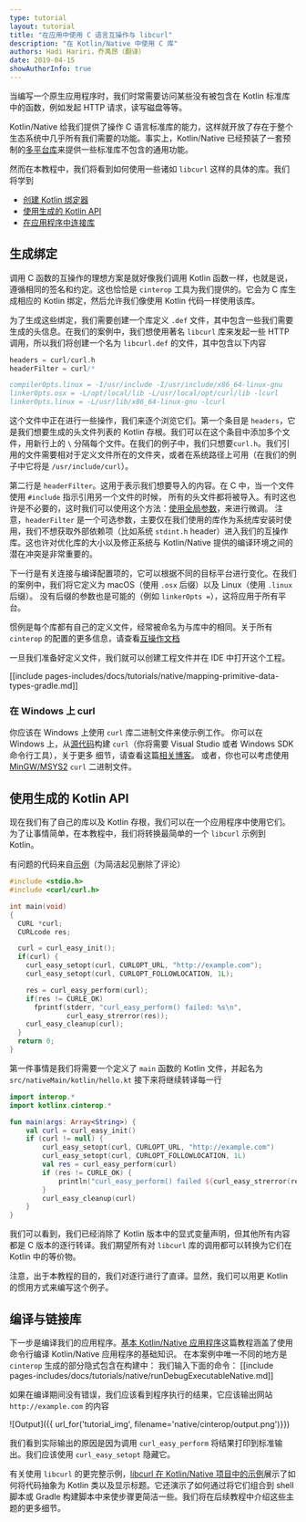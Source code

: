 ```yaml
---
type: tutorial
layout: tutorial
title: "在应用中使用 C 语言互操作与 libcurl"
description: "在 Kotlin/Native 中使用 C 库"
authors: Hadi Hariri，乔禹昂（翻译）
date: 2019-04-15
showAuthorInfo: true
---
```



当编写一个原生应用程序时，我们时常需要访问某些没有被包含在 Kotlin 标准库中的函数，<!--
-->例如发起 HTTP 请求，读写磁盘等等。

Kotlin/Native 给我们提供了操作 C 语言标准库的能力，这样就开放了存在于整个生态系统中<!--
-->几乎所有我们需要的功能。事实上，Kotlin/Native 已经预装了一套预制的[多平台库](https://github.com/JetBrains/kotlin-native/blob/master/PLATFORM_LIBS.md)<!--
-->来提供一些标准库不包含的通用功能。

然而在本教程中，我们将看到如何使用一些诸如 `libcurl` 这样的具体的库。我们将学到

* [创建 Kotlin 绑定器](#生成绑定)
* [使用生成的 Kotlin API](#使用生成的-kotlin-api)
* [在应用程序中连接库](#在应用程序中连接库)


## 生成绑定

调用 C 函数的互操作的理想方案是就好像我们调用 Kotlin 函数一样，也就是说，遵循相同的签名和约定。这也恰恰是
`cinterop` 工具为我们提供的。它会为 C 库生成相应的 Kotlin 绑定，然后允许我们<!--
-->像使用 Kotlin 代码一样使用该库。

为了生成这些绑定，我们需要创建一个库定义 `.def` 文件，其中包含一些我们需要生成的头信息。在我们的案例中，我们想使用著名 `libcurl`
库来发起一些 HTTP 调用，所以我们将创建一个名为 `libcurl.def` 的文件，其中包含以下内容

<div class="sample" markdown="1" mode="c" theme="idea" data-highlight-only="1" auto-indent="false">

```c
headers = curl/curl.h
headerFilter = curl/*

compilerOpts.linux = -I/usr/include -I/usr/include/x86_64-linux-gnu
linkerOpts.osx = -L/opt/local/lib -L/usr/local/opt/curl/lib -lcurl
linkerOpts.linux = -L/usr/lib/x86_64-linux-gnu -lcurl
```
</div>

这个文件中正在进行一些操作，我们来逐个浏览它们。第一个条目是 `headers`，它是我们想要生成的头文件列表的
Kotlin 存根。我们可以在这个条目中添加多个文件，用新行上的 `\` 分隔每个文件。在我们的例子中，我们只想要`curl.h`。我们引用的文件<!--
-->需要相对于定义文件所在的文件夹，或者在系统路径上可用（在我们的例子中它将是 `/usr/include/curl`）。

第二行是 `headerFilter`。这用于表示我们想要导入的内容。在 C 中，当一个文件使用 `#include` 指示引用另一个文件的时候，
所有的头文件都将被导入。有时这也许是不必要的，这时我们可以使用这个方法：[使用全局参数](https://en.wikipedia.org/wiki/Glob_(programming))，来进行微调。
注意，`headerFilter` 是一个可选参数，主要仅在我们使用的库作为系统库安装时使用，我们不想获取外部依赖项<!--
-->（比如系统 `stdint.h` header）进入我们的互操作库。这也许对优化库的大小以及修正系统与 Kotlin/Native 提供的编译环境之间的潜在冲突是非常重要的。

下一行是有关连接与编译配置项的，它可以根据不同的目标平台进行变化。在我们的案例中，我们将它定义为 macOS（使用 `.osx` 后缀）以及 Linux（使用 `.linux` 后缀）。
没有后缀的参数也是可能的（例如 `linkerOpts =`），这将应用于所有平台。

惯例是每个库都有自己的定义文件，经常被命名为与库中的相同。关于所有 `cinterop`
的配置的更多信息，请查看[互操作文档](/docs/reference/native/c_interop.html)

一旦我们准备好定义文件，我们就可以<!--
-->创建工程文件并在 IDE 中打开这个工程。

[[include pages-includes/docs/tutorials/native/mapping-primitive-data-types-gradle.md]]


### 在 Windows 上 curl

你应该在 Windows 上使用 `curl` 库二进制文件来使示例工作。
你可以在 Windows 上，从[源代码](https://curl.haxx.se/download.html)构建 `curl`（你将需要 Visual Studio 或者 Windows SDK 命令行工具），关于更多
细节，请查看这篇[相关博客](https://jonnyzzz.com/blog/2018/10/29/kn-libcurl-windows/)。
或者，你也可以考虑使用 [MinGW/MSYS2](https://www.msys2.org/) `curl` 二进制文件。

## 使用生成的 Kotlin API

现在我们有了自己的库以及 Kotlin 存根，我们可以在一个应用程序中使用它们。为了让事情简单，在本教程中，我们将转换最简单的一个
`libcurl` 示例到 Kotlin。

有问题的代码来自[示例](https://curl.haxx.se/libcurl/c/simple.html)（为简洁起见删除了评论）

<div class="sample" markdown="1" theme="idea" mode="c">

```c
#include <stdio.h>
#include <curl/curl.h>

int main(void)
{
  CURL *curl;
  CURLcode res;

  curl = curl_easy_init();
  if(curl) {
    curl_easy_setopt(curl, CURLOPT_URL, "http://example.com");
    curl_easy_setopt(curl, CURLOPT_FOLLOWLOCATION, 1L);

    res = curl_easy_perform(curl);
    if(res != CURLE_OK)
      fprintf(stderr, "curl_easy_perform() failed: %s\n",
              curl_easy_strerror(res));
    curl_easy_cleanup(curl);
  }
  return 0;
}
```
</div>

第一件事情是我们将需要一个定义了 `main` 函数的 Kotlin 文件，并起名为 `src/nativeMain/kotlin/hello.kt` 接下来将继续转译每一行

<div class="sample" markdown="1" theme="idea" data-highlight-only>

```kotlin
import interop.*
import kotlinx.cinterop.*

fun main(args: Array<String>) {
    val curl = curl_easy_init()
    if (curl != null) {
        curl_easy_setopt(curl, CURLOPT_URL, "http://example.com")
        curl_easy_setopt(curl, CURLOPT_FOLLOWLOCATION, 1L)
        val res = curl_easy_perform(curl)
        if (res != CURLE_OK) {
            println("curl_easy_perform() failed ${curl_easy_strerror(res)?.toKString()}")
        }
        curl_easy_cleanup(curl)
    }
}
```
</div>

我们可以看到，我们已经消除了 Kotlin 版本中的显式变量声明，但其他所有内容都是 C 版本的逐行转译。我们期望所有对
`libcurl` 库的调用都可以转换为它们在 Kotlin 中的等价物。

注意，出于本教程的目的，我们对逐行进行了直译。显然，我们可以用更 Kotlin 的惯用方式来编写这个例子。

## 编译与链接库

下一步是编译我们的应用程序。[基本 Kotlin/Native 应用程序](basic-kotlin-native-app.html)这篇教程涵盖了使用命令行编译 Kotlin/Native 应用程序的基础知识。
在本案例中唯一不同的地方是 `cinterop` 生成的部分隐式包含在构建中：
我们输入下面的命令：
[[include pages-includes/docs/tutorials/native/runDebugExecutableNative.md]]

如果在编译期间没有错误，我们应该看到程序执行的<!--
-->结果，它应该输出<!--
-->网站 `http://example.com` 的内容

![Output]({{ url_for('tutorial_img', filename='native/cinterop/output.png')}})

我们看到实际输出的原因是因为调用 `curl_easy_perform` 将结果打印到标准输出。我们应该使用
`curl_easy_setopt` 隐藏它。

有关使用 `libcurl` 的更完整示例，[libcurl 在 Kotlin/Native 项目中的示例](https://github.com/JetBrains/kotlin-native/tree/master/samples/libcurl)展示了如何将代码抽象为 Kotlin
类以及显示标题。它还演示了如何通过将它们组合到 shell 脚本或 Gradle 构建脚本中来使步骤更简洁一些。我们将在后续教程中介绍这些主题的更多细节。

